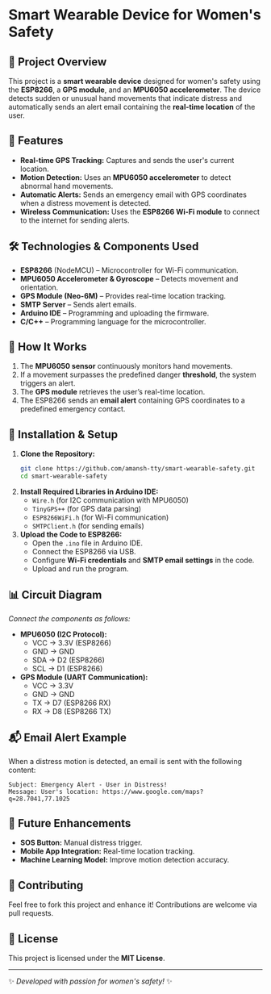 # Smart Wearable Device for Women's Safety

## 📌 Project Overview
This project is a **smart wearable device** designed for women's safety using the **ESP8266**, a **GPS module**, and an **MPU6050 accelerometer**. The device detects sudden or unusual hand movements that indicate distress and automatically sends an alert email containing the **real-time location** of the user.

## 🚀 Features
- **Real-time GPS Tracking:** Captures and sends the user's current location.
- **Motion Detection:** Uses an **MPU6050 accelerometer** to detect abnormal hand movements.
- **Automatic Alerts:** Sends an emergency email with GPS coordinates when a distress movement is detected.
- **Wireless Communication:** Uses the **ESP8266 Wi-Fi module** to connect to the internet for sending alerts.

## 🛠️ Technologies & Components Used
- **ESP8266** (NodeMCU) – Microcontroller for Wi-Fi communication.
- **MPU6050 Accelerometer & Gyroscope** – Detects movement and orientation.
- **GPS Module (Neo-6M)** – Provides real-time location tracking.
- **SMTP Server** – Sends alert emails.
- **Arduino IDE** – Programming and uploading the firmware.
- **C/C++** – Programming language for the microcontroller.

## 🔧 How It Works
1. The **MPU6050 sensor** continuously monitors hand movements.
2. If a movement surpasses the predefined danger **threshold**, the system triggers an alert.
3. The **GPS module** retrieves the user’s real-time location.
4. The ESP8266 sends an **email alert** containing GPS coordinates to a predefined emergency contact.

## 📑 Installation & Setup
1. **Clone the Repository:**
   ```sh
   git clone https://github.com/amansh-tty/smart-wearable-safety.git
   cd smart-wearable-safety
   ```
2. **Install Required Libraries in Arduino IDE:**
   - `Wire.h` (for I2C communication with MPU6050)
   - `TinyGPS++` (for GPS data parsing)
   - `ESP8266WiFi.h` (for Wi-Fi communication)
   - `SMTPClient.h` (for sending emails)
3. **Upload the Code to ESP8266:**
   - Open the `.ino` file in Arduino IDE.
   - Connect the ESP8266 via USB.
   - Configure **Wi-Fi credentials** and **SMTP email settings** in the code.
   - Upload and run the program.

## 📊 Circuit Diagram
*Connect the components as follows:*
- **MPU6050 (I2C Protocol):**
  - VCC → 3.3V (ESP8266)
  - GND → GND
  - SDA → D2 (ESP8266)
  - SCL → D1 (ESP8266)
- **GPS Module (UART Communication):**
  - VCC → 3.3V
  - GND → GND
  - TX → D7 (ESP8266 RX)
  - RX → D8 (ESP8266 TX)

## 📬 Email Alert Example
When a distress motion is detected, an email is sent with the following content:
```
Subject: Emergency Alert - User in Distress!
Message: User's location: https://www.google.com/maps?q=28.7041,77.1025
```

## 🔮 Future Enhancements
- **SOS Button:** Manual distress trigger.
- **Mobile App Integration:** Real-time location tracking.
- **Machine Learning Model:** Improve motion detection accuracy.

## 🤝 Contributing
Feel free to fork this project and enhance it! Contributions are welcome via pull requests.

## 📜 License
This project is licensed under the **MIT License**.

---
✨ *Developed with passion for women's safety!* ✨

